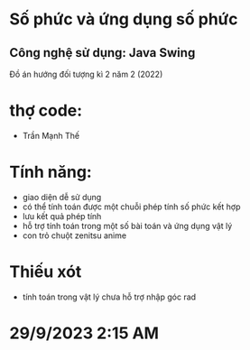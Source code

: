 # Số phức và ứng dụng số phức
## Công nghệ sử dụng: Java Swing
Đồ án hướng đối tượng kì 2 năm 2 (2022)
# thợ code: 
 - Trần Mạnh Thế
# Tính năng:
- giao diện dễ sử dụng
- có thể tính toán được một chuỗi phép tính số phức kết hợp
- lưu kết quả phép tính
- hỗ trợ tính toán trong một số bài toán và ứng dụng vật lý
- con trỏ chuột zenitsu anime
# Thiếu xót 
- tính toán trong vật lý chưa hỗ trợ nhập góc rad
# 29/9/2023 2:15 AM
  
